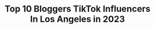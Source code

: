 ---
title: Top 10 Bloggers TikTok Influencers In Los Angeles in 2023
description: >-
  Find top bloggers TikTok influencers in Los Angeles in 2023. Most popular hashtags: #fyp #losangeles #fashion #foryoupage.
platform: TikTok
hits: 11
text_top: Discover the top-rated TikTok influencers on inBeat.
text_bottom: Our database holds 11 TikTok influencers like this in Los Angeles, United States for you to pitch.
profiles:
  - username: "minimalmajor"
    fullname: >-
      Madison Williams
    bio: >-
      🎬 TV Producer | Host | Blogger 🌴 los angeles | hawaii 👇🏼 shop my looks
    location: "United States"
    followers: 21500
    engagement: 687
    commentsToLikes: 0.037904
    id: ck9v1zzgujeud0j788zvq9euw
    verified: false
    hashtags: "#girlpower, #tiktokfashion, #sidehustle, #girlboss"
  - username: "afashionnerd"
    fullname: >-
      Amy Roiland
    bio: >-
      Fashion blogger A Fashion Nerd , @afashionnerd living in Los Angeles 💕
    location: "United States"
    followers: 31400
    engagement: 1079
    commentsToLikes: 0.026484
    id: ck9k9omuudzo80j78c4fbrndi
    verified: false
    hashtags: "#fashion, #fyp, #gucci, #pinkhair"
  - username: "monsterlovetoeat"
    fullname: >-
      Monsterlovetoeat
    bio: >-
      Follow my instagram ⬆️ 💌Email me for collab Los Angeles Foodie ❤️
    location: "United States"
    followers: 478500
    engagement: 960
    commentsToLikes: 0.030031
    id: ck8tor9w3nm920j78y698pbjg
    verified: true
    hashtags: "#irvinespectrum, #amazon, #la, #fyp"
  - username: "alyssatabit"
    fullname: >-
      alyssa
    bio: >-
      Blogger & Podcast Host fashion + lifestyle IG: alyssatabit
    location: "United States"
    followers: 26000
    engagement: 1418
    commentsToLikes: 0.065475
    id: ckbkt2nxko44z0j23uxvlyfak
    verified: false
    hashtags: "#ootd, #quarantinelife, #greenscreen, #makeoverchallenge"
  - username: "hofitkimcohen"
    fullname: >-
      Hofit Kim Cohen
    bio: >-
      Travel & Lifestyle Blogger + some Comedy 😜 FOLLOW ME ON IG 📸 @hofitkimcohen
    location: "United States"
    followers: 17600
    engagement: 743
    commentsToLikes: 0.068766
    id: ck93o54k532mk0j783oj08xdl
    verified: false
    hashtags: "#foryou, #fyp, #travel, #losangeles"
  - username: "meganeliseblog"
    fullname: >-
      Megan Elise
    bio: >-
      San Diego based travel blogger inspiring your next adventure
    location: "United States"
    followers: 5825
    engagement: 591
    commentsToLikes: 0.024316
    id: ckbfdoczw75p50j23js9mhwud
    verified: false
    hashtags: "#pumpkinszn, #hellofall, #fallyall, #socal"
  - username: "myexplorewithme"
    fullname: >-
      MyExploreWithMe
    bio: >-
      San Diego videos, travel videos and nursing videos!Come to Yosemite with me!👇🏻
    location: "United States"
    followers: 34800
    engagement: 630
    commentsToLikes: 0.042397
    id: ckbezszhdl6g10j237qflbudj
    verified: false
    hashtags: "#visitsd, #sandiego, #washington, #hiking"
  - username: "absolutelylulu"
    fullname: >-
      Lulu Benavides 
    bio: >-
      Peruvian actress taking over LA ✨ Lifestyle - Fashion - Skincare
    location: "United States"
    followers: 17300
    engagement: 693
    commentsToLikes: 0.013671
    id: ckb9q730xlspj0j23xo0p4snq
    verified: false
    hashtags: "#mentalhealth, #happyathome, #makeup, #foryoupage"
  - username: "nicoleisaacs11"
    fullname: >-
      nicoleisaacs
    bio: >-
      A bit of everything 💃🏽🍔🌏💄 www.nicoleisaacs.com Instagram: @Nicoleisaacs
    location: "United States"
    followers: 3548
    engagement: 710
    commentsToLikes: 0.023252
    id: ck9fj3razdwql0j78wydswho7
    verified: false
    hashtags: "#foryoupage, #foryou, #dance, #tiktoktravel"
  - username: "ilsebringas"
    fullname: >-
      Ilse’Bringas |
    bio: >-
      Follow me on IG ↗️ Self-portrait photographer & model self taught 📸
    location: "United States"
    followers: 30200
    engagement: 1242
    commentsToLikes: 0.020396
    id: ckbkowkumj3q90j23z426q02c
    verified: false
    hashtags: "#fashion, #duet, #makeup, #fyp"
---